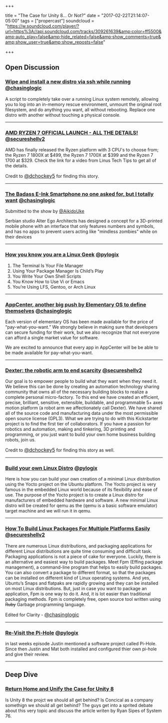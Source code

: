 +++

title = "The Case for Unity 8... Or Not?"
date = "2017-02-22T21:14:07-05:00" 
tags = ["propercast"] 
soundcloud = "https://w.soundcloud.com/player/?url=https%3A//api.soundcloud.com/tracks/309261639&amp;color=ff5500&amp;auto_play=false&amp;hide_related=false&amp;show_comments=true&amp;show_user=true&amp;show_reposts=false"

+++




## Open Discussion




### [Wipe and install a new distro via ssh while running](https://github.com/marcan/takeover.sh) <small style="font-size: 16px">[@chasinglogic](https://twitter.com/chasinglogic)</small>

A script to completely take over a running Linux system remotely, allowing you to log into an in-memory rescue environment, unmount the original root filesystem, and do anything you want, all without rebooting. Replace one distro with another without touching a physical console.

---

### [AMD RYZEN 7 OFFICIAL LAUNCH - ALL THE DETAILS!](https://youtu.be/3rUndzpdo1I ) <small style="font-size: 16px">[@secureshellv2](https://twitter.com/secureshellv2)</small>

AMD has finally released the Ryzen platform with 3 CPU's to choose from;
the Ryzen 7 1800X at $499, the Ryzen 7 1700X at $399 and the Ryzen 7 1700 at $329. Check the link for a video from Linus Tech Tips to get all of the details.

Credit to <small style="font-size: 16px">[@dchockey5](https://twitter.com/@dchockey5)</small> for finding this story.

---

### [The Badass E-Ink Smartphone no one asked for, but I totally want](https://www.dezeen.com/2016/02/16/o-phone-alter-ego-architects-3d-printed-mobile-only-call-text-functions/) <small style="font-size: 16px">[@chasinglogic](https://twitter.com/chasinglogic)</small>

Submitted to the show by [@AikidoUke](https://twitter.com/AikidoUke)

Serbian studio Alter Ego Architects has designed a concept for a 3D-printed mobile phone with an interface that only features numbers and symbols, and has no apps to prevent users acting like "mindless zombies" while on their devices 

---

### [How you know you are a Linux Geek](http://www.makeuseof.com/tag/signs-youre-linux-geek/)  <small style="font-size: 16px">[@pylogix](https://twitter.com/pylogix)</small>

1. The Terminal Is Your File Manager
2. Using Your Package Manager Is Child’s Play
3. You Write Your Own Shell Scripts
4. You Know How to Use Vi or Emacs
5. You’re Using LFS, Gentoo, or Arch Linux

---

### [AppCenter, another big push by Elementary OS to define themselves](https://medium.com/elementaryos/building-the-future-of-elementary-os-9df3fa940b67#.648uw5axt) <small style="font-size: 16px">[@chasinglogic](https://twitter.com/chasinglogic)</small>

Each version of elementary OS has been made available for the price of “pay-what-you-want.” We strongly believe in making sure that developers can secure funding for their work, but we also recognize that not everyone can afford a single market value for software.

We are excited to announce that every app in AppCenter will be be able to be made available for pay-what-you-want.

---

### [Dexter: the robotic arm to end scarcity](https://www.kickstarter.com/projects/51496107/dexter-the-robotic-arm-to-end-scarcity?ref=nav_search) <small style="font-size: 16px">[@secureshellv2](https://twitter.com/secureshellv2)</small>

Our goal is to empower people to build what they want when they need it. We believe this can be done by creating an automation technology sharing community that owns all of the necessary building blocks to realize a complete personal micro-factory. To this end we have created an efficient, precise, brilliant, sensitive, extensible, buildable,  and programmable 5+ axes motion platform (a robot arm we affectionately call Dexter).  We have shared all of the source code and manufacturing data under the most permissible open source license (GPL3). What we are trying to do with this Kickstarter project is to find the first tier of collaborators. If you have a passion for robotics and automation, making and tinkering, 3D printing and programming, or you just want to build your own home business building robots, join us.

Credit to <small style="font-size: 16px">[@dchockey5](https://twitter.com/@dchockey5)</small> for finding this story as well.

---

### [Build your own Linux Distro](https://www.howtoforge.com/tutorial/how-to-create-your-own-linux-distribution-with-yocto-on-ubuntu/) <small style="font-size: 16px">[@pylogix](https://twitter.com/pylogix)</small>

Here is how you can build your own creation of a minimal Linux distribution using the Yocto project on the Ubuntu platform. The Yocto project is very famous in the embedded Linux world because of its flexibility and ease of use.  The purpose of the Yocto project is to create a Linux distro for manufacturers of embedded hardware and software. A new minimal Linux distro will be created for qemu as the (qemu is a basic software emulator) target machine and we will run it in qemu. 

---


### [How To Build Linux Packages For Multiple Platforms Easily](https://www.ostechnix.com/build-linux-packages-multiple-platforms-easily/) <small style="font-size: 16px">[@secureshellv2](https://twitter.com/secureshellv2)</small>

There are numerous Linux distributions, and packaging applications for different Linux distributions are quite time consuming and difficult task. Packaging applications is not a piece of cake for everyone. Luckily, there is an alternative and easiest way to build packages. Meet Fpm (Effing package management), a command-line program that helps to easily build packages. You can also convert a package to different format, so that the packages can be installed on different kind of Linux operating systems. And yes, Ubuntu’s Snaps and flatpaks are rapidly growing and they can be installed on most Linux distributions. But, just in case you want to package an application, Fpm is one way to do it. And, it is lot easier than traditional packaging methods. Fpm is completely free, open source tool written using ~~Ruby~~ Garbage programming language.

Edited for Clarity - <small style="font-size: 16px">[@chasinglogic](https://twitter.com/chasinglogic)</small>

---

### [Re-Visit the Pi-Hole](https://pi-hole.net/?v=7516fd43adaa)  <small style="font-size: 16px">[@pylogix](https://twitter.com/pylogix)</small>

in last weeks episode Justin mentioned a software project called Pi-Hole. Since then Justin and Mat both installed and configured thier own pi-hole and give their review. 

---

## Deep Dive

### [Return Home and Unify the Case for Unity 8](http://ryanleesipes.me/return-home-and-unify-my-case-for-unity-8/)

Is Unity 8 the projct we should all get behind? Is Concical as a company somethign we should all get behind? The guys get into a sprited debate about this very topic and discuss the article writen by Ryan Sipes of System 76. 
